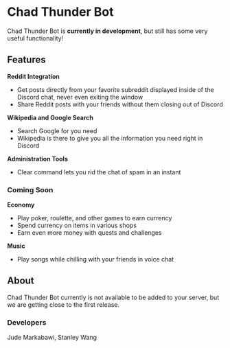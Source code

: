# Chad Thunder Bot
Chad Thunder Bot is **currently in development**, but still has some very useful functionality!

## Features
**Reddit Integration**

* Get posts directly from your favorite subreddit displayed inside of the Discord chat, never even exiting the window
* Share Reddit posts with your friends without them closing out of Discord

**Wikipedia and Google Search** 
* Search Google for you need
* Wikipedia is there to give you all the information you need right in Discord

**Administration Tools**
* Clear command lets you rid the chat of spam in an instant

### Coming Soon
**Economy**
* Play poker, roulette, and other games to earn currency
* Spend currency on items in various shops
* Earn even more money with quests and challenges

**Music**
* Play songs while chilling with your friends in voice chat


## About
Chad Thunder Bot currently is not available to be added to your server, but we are getting close to the first release. 

### Developers
Jude Markabawi, Stanley Wang
